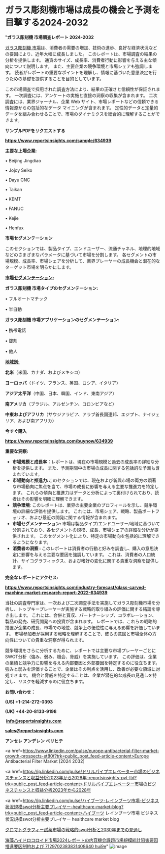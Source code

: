 # ガラス彫刻機市場は成長の機会と予測を目撃する2024-2032

"<strong>ガラス彫刻機 市場調査レポート 2024-2032</strong>

<a href=https://www.reportsinsights.com/sample/634939>ガラス彫刻機 市場</a>は、消費者の需要の増加、技術の進歩、良好な経済状況などの要因により、近年大幅に成長しました。 このレポートは、市場調査の結果の分析を提供します。 通貨のサイズ、成長率、消費者行動に影響を与える主な傾向について説明します。 また、主要企業の競争環境と市場シェアも強調します。 読者がレポートの重要なポイントを理解し、情報に基づいた意思決定を行うための基礎を提供することを目的としています。

この市場調査で採用された調査方法により、結果の正確さと信頼性が保証されます。 一次調査には、アンケートの実施と直接の洞察の収集が含まれます。 二次調査には、業界ジャーナル、企業 Web サイト、市場レポートなどの信頼できる情報源からの包括的なデータ マイニングが含まれます。 定性的データと定量的データを組み合わせることで、市場のダイナミクスを総合的に理解することができます。

<strong><b>サンプルPDFをリクエストする</b></strong>

<a href=https://www.reportsinsights.com/sample/634939><strong><u>https://www.reportsinsights.com/sample/634939</u></strong></a>

<strong>主要な上場企業:</strong>

• Beijing Jingdiao

• Jojoy Seiko

• Dayu CNC

• Taikan

• KEMT

• FANUC

• Kejie

• Henfux

<strong>市場セグメンテーション</strong>

このセクションでは、製品タイプ、エンドユーザー、流通チャネル、地理的地域などのさまざまなパラメータに基づいて市場を分割します。 各セグメントの市場規模、成長率、市場シェアを分析して、業界プレーヤーの成長機会と潜在的なターゲット市場を明らかにします。

<strong><u>市場セグメンテーション</u></strong><strong><u>:</u></strong>

<strong>ガラス彫刻機 市場タイプのセグメンテーション:</strong>

• フルオートマチック

• 半自動

<strong>ガラス彫刻機 市場アプリケーションのセグメンテーション:</strong>

• 携帯電話

• 錠剤

• 他人

<strong><u>地域別</u></strong><strong><u>:</u></strong>

<strong>北米</strong>（米国、カナダ、およびメキシコ）

<strong>ヨーロッパ</strong>（ドイツ、フランス、英国、ロシア、イタリア）

<strong>アジア太平洋</strong>（中国、日本、韓国、インド、東南アジア）

<strong>南アメリカ</strong>（ブラジル、アルゼンチン、コロンビアなど）

<strong>中東およびアフリカ</strong>（サウジアラビア、アラブ首長国連邦、エジプト、ナイジェリア、および南アフリカ）

<strong>今すぐ購入</strong>

<a href=https://www.reportsinsights.com/buynow/634939><strong><u>https://www.reportsinsights.com/buynow/634939</u></strong></a>

<strong>重要な洞察:</strong>
<ul>
  <li><strong>市場規模と成長率：</strong>レポートは、現在の市場規模と過去の成長率の詳細な分析を提供します。 また、予測期間中の市場の成長に関する包括的な予測も含まれています。</li>
  <li><strong>市場動向と推進力:</strong>このセクションでは、現在および新興市場の両方の顕著な市場動向に焦点を当て、市場の成長に影響を与える主要な推進力を特定します。 これらの傾向と推進力はデータと分析によって裏付けられており、読者はその影響を明確に理解できます。</li>
  <li><strong>競争環境</strong>: このレポートは、業界の主要企業のプロフィールを示し、競争環境の詳細な評価を提供します。 これには、市場シェア、戦略、製品ポートフォリオ、および最近の開発に関する情報が含まれます。</li>
  <li><strong>市場セグメンテーション: </strong>市場は製品タイプ/エンドユーザー/地域に基づいて分割されており、各セグメントの規模、成長、市場シェアの詳細な分析が提供されます。 このセグメント化により、特定の市場動向を包括的に理解できるようになります。</li>
  <li><strong>消費者の洞察 : </strong>このレポートは消費者の行動と好みを調査し、購入の意思決定に影響を与える主要な要因を強調しています。 これは、消費者の人口統計、サイコグラフィックス、および嗜好の変化に関する貴重な洞察を提供します。</li>
</ul>
<strong>完全なレポートにアクセス:</strong>

<a href=https://www.reportsinsights.com/industry-forecast/glass-carved-machine-market-research-report-2022-634939><strong><u><b>https://www.reportsinsights.com/industry-forecast/glass-carved-machine-market-research-report-2022-634939</b></u></strong></a>

当社の調査専門家は、一次および二次調査手法を実施してガラス彫刻機市場を分析し、トップキープレーヤーが実施する戦略的取り組みの評価に関する結論を導き出します。 これには、合併と買収、パートナーシップ、コラボレーション、製品の発売、研究開発への投資が含まれます。 レポートでは、これらの戦略的措置が企業の成長、市場での地位、競争上の優位性に与える影響を評価しています。 市場参加者が採用する戦略を理解することで、彼らの意図と市場全体の方向性についての貴重な洞察が得られます。

競争環境をさらに分析するために、レポートでは主要な市場プレーヤーごとにSWOT分析（強み、弱み、機会、脅威）を実施しています。 この評価は、企業の業績と競争力に影響を与える内部要因と外部要因を特定するのに役立ちます。 強みと弱みを評価することで、企業はその利点を活用し、改善が必要な領域に対処できます。 機会と脅威を特定することは、企業が潜在的な成長の見通しを特定し、リスクを軽減するのに役立ちます。

<strong>お問い合わせ：</strong>

<strong>(US) +1-214-272-0393</strong>

<strong>(UK) +44-20-8133-9198</strong>

<strong> </strong><a href=info@reportsinsights.com><strong><u>info@reportsinsights.com</u></strong></a>

<a href=sales@reportsinsights.com><strong><u>sales@reportsinsights.com</u></strong></a>

<strong>アンセレ アンデレン ベリヒテ</strong>

<a href=https://www.linkedin.com/pulse/europe-antibacterial-filter-market-growth-prospects-et80f?trk=public_post_feed-article-content>Europe Antibacterial Filter Market [2024 2032]</a>

<a href=https://jp.linkedin.com/pulse/ドリルパイプエレベーター市場のビジネスチャンスと収益分析2023年から2028年-reportsinsights-pvt-ltd?trk=public_post_feed-article-content>ドリルパイプエレベーター市場のビジネスチャンスと収益分析2023年から2028年</a>

<a href=https://jp.linkedin.com/pulse/ハイブーツ-レインブーツ市場-ビジネス状況規模swot分析主要プレイヤー-healthcare-market-blog?trk=public_post_feed-article-content>ハイブーツ レインブーツ市場 ビジネス状況規模swot分析主要プレイヤー healthcare market blog</a>

<a href=https://www.linkedin.com/pulse/クロマトグラフィー試薬市場の戦略的swot分析と2030年までの見通し-reports-insights-expert/>クロマトグラフィー試薬市場の戦略的swot分析と2030年までの見通し</a>

<a href=https://www.linkedin.com/pulse/海藻ハイドロコロイド市場2024レポートの内容機会課題市場規模統計阻害要因推進要因制約および-7129702383831408640-hui9e/>海藻ハイドロコロイド市場2024レポートの内容機会課題市場規模統計阻害要因推進要因制約および 7129702383831408640 hui9e</a>"
![image](https://github.com/gayatrid12/RItrends/assets/158473851/1aec82a0-548a-46b5-84c1-c393e52c6ac3)

